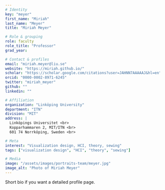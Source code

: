 ```yaml
---
# Identity
key: "meyer"
first_name: "Miriah"
last_name: "Meyer"
title: "Miriah Meyer"

# Role & grouping
role: faculty
role_title: "Professor"
grad_year:

# Contact & profiles
email: "miriah.meyer@liu.se"
website: "https://miriah.github.io/"
scholar: "https://scholar.google.com/citations?user=JAHNN7AAAAAJ&hl=en"
orcid: "0000-0002-8971-6245"
twitter: "miriah_meyer"
github: ""
linkedin: ""

# Affiliation
organization: "Linköping University"
department: "ITN"
division: "MIT"
address: |
  Linköpings Universitet <br>
  Kopparhammaren 2, MIT/ITN <br>
  601 74 Norrköping, Sweden <br>

# Meta
interest: "Visualization design, HCI, theory, sewing"
tags: ["visualization design", "HCI", "theory", "sewing"]

# Media
image: "/assets/images/portraits-team/meyer.jpg"
image_alt: "Photo of Miriah Meyer"
---
```

Short bio if you want a detailed profile page.